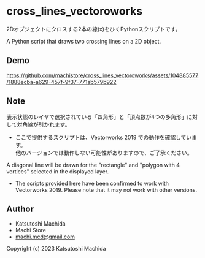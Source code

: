 # cross_lines_vectoroworks
   
2Dオブジェクトにクロスする2本の線(x)をひくPythonスクリプトです。    

A Python script that draws two crossing lines on a 2D object. 

## Demo



https://github.com/machistore/cross_lines_vectoroworks/assets/104885577/1888ecba-a629-457f-9f37-771ab579b922



## Note

表示状態のレイヤで選択されている「四角形」と「頂点数が4つの多角形」に対して対角線が引かれます。

- ここで提供するスクリプトは、Vectorworks 2019 での動作を確認しています。  
他のバージョンでは動作しない可能性がありますので、ご了承ください。

A diagonal line will be drawn for the "rectangle" and "polygon with 4 vertices" selected in the displayed layer.    

- The scripts provided here have been confirmed to work with Vectorworks 2019. Please note that it may not work with other versions.

## Author

* Katsutoshi Machida
* Machi Store
* machi.mcd@gmail.com

Copyright (c) 2023 Katsutoshi Machida
